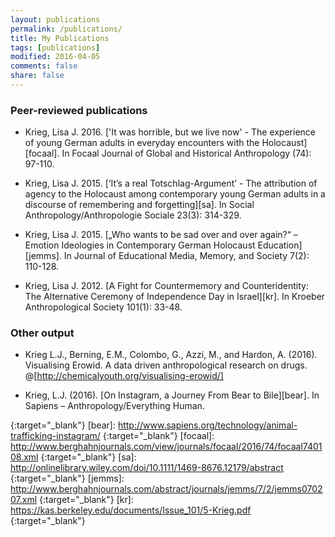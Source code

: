 ```yaml
---
layout: publications
permalink: /publications/
title: My Publications
tags: [publications]
modified: 2016-04-05
comments: false
share: false
---
```


### Peer-reviewed publications

- Krieg, Lisa J. 2016. ['It was horrible, but we live now' - The experience of young German adults in everyday encounters with the Holocaust][focaal].
  In Focaal Journal of Global and Historical Anthropology (74): 97-110.
  
- Krieg, Lisa J. 2015. [‘It’s a real Totschlag-Argument’ - The attribution of agency to the Holocaust among contemporary young German adults in a discourse of remembering and forgetting][sa]. 
  In Social Anthropology/Anthropologie Sociale 23(3): 314-329.

- Krieg, Lisa J. 2015. [„Who wants to be sad over and over again?“ – Emotion Ideologies in Contemporary German Holocaust Education][jemms]. 
  In Journal of Educational Media, Memory, and Society 7(2): 110-128.

- Krieg, Lisa J. 2012. [A Fight for Countermemory and Counteridentity: The Alternative Ceremony of Independence Day in Israel][kr].
  In Kroeber Anthropological Society 101(1): 33-48.


### Other output

- Krieg L.J., Berning, E.M., Colombo, G., Azzi, M., and Hardon, A. (2016). 
  Visualising Erowid. A data driven anthropological research on drugs. @[http://chemicalyouth.org/visualising-erowid/]

- Krieg, L.J. (2016). [On Instagram, a Journey From Bear to Bile][bear]. In Sapiens – Anthropology/Everything Human.






<!-- Links -->
[erowid]: http://chemicalyouth.org/visualising-erowid/
{:target="_blank"}
[bear]: http://www.sapiens.org/technology/animal-trafficking-instagram/
{:target="_blank"}
[focaal]: http://www.berghahnjournals.com/view/journals/focaal/2016/74/focaal740108.xml
{:target="_blank"}
[sa]: http://onlinelibrary.wiley.com/doi/10.1111/1469-8676.12179/abstract
{:target="_blank"}
[jemms]: http://www.berghahnjournals.com/abstract/journals/jemms/7/2/jemms070207.xml
{:target="_blank"}
[kr]: https://kas.berkeley.edu/documents/Issue_101/5-Krieg.pdf
{:target="_blank"}